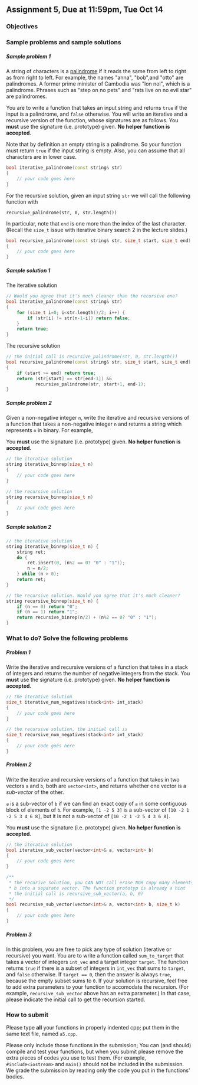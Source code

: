 ## Assignment 5, Due at 11:59pm, Tue Oct 14

### Objectives

### Sample problems and sample solutions

##### Sample problem 1

A string of characters is a [palindrome](http://en.wikipedia.org/wiki/Palindrome) if it reads the same from left to right as from right to left. For example, the names "anna", "bob",and "otto" are palindromes. A former prime minister of Cambodia was "lon nol", which is a palindrome. Phrases such as "step on no pets" and "rats live on no evil star" are palindromes.

You are to write a function that takes an input string and returns `true` if the input is a palindrome, and `false` otherwise. You will write an iterative and a recursive version of the function, whose signatures are as follows. 
You **must** use the signature (i.e. prototype) given. **No helper function is accepted**.

Note that by definition an empty string is a palindrome. So your function must return `true` if the input string is empty. Also, you can assume that all characters are in lower case.

```cpp
bool iterative_palindrome(const string& str) 
{
    // your code goes here
}
```

For the recursive solution, given an input string `str` we will call the following function with 

`recursive_palindrome(str, 0, str.length())` 

In particular, note that `end` is one more than the index of the last character. (Recall the `size_t` issue with iterative binary search 2 in the lecture slides.)

```cpp
bool recursive_palindrome(const string& str, size_t start, size_t end) 
{
    // your code goes here
}
```

##### Sample solution 1

The iterative solution
```cpp
// Would you agree that it's much cleaner than the recursive one?
bool iterative_palindrome(const string& str) 
{
    for (size_t i=0; i<str.length()/2; i++) {
        if (str[i] != str[n-1-i]) return false;
    }
    return true;
}
```

The recursive solution
```cpp
// the initial call is recursive_palindrome(str, 0, str.length()) 
bool recursive_palindrome(const string& str, size_t start, size_t end) 
{
    if (start >= end) return true;
    return (str[start] == str[end-1]) && 
           recursive_palindrome(str, start+1, end-1);
}
```

##### Sample problem 2

Given a non-negative integer `n`, write the iterative and recursive versions of a function that takes a non-negative integer `n` and returns a string which represents `n` in binary. For example,

You **must** use the signature (i.e. prototype) given. **No helper function is accepted**.

```cpp
// the iterative solution
string iterative_binrep(size_t n) 
{
    // your code goes here
}

// the recursive solution
string recursive_binrep(size_t n) 
{
    // your code goes here
}
```

##### Sample solution 2

```cpp
// the iterative solution
string iterative_binrep(size_t n) {
    string ret;
    do {
        ret.insert(0, (n%2 == 0? "0" : "1"));
        n = n/2;
    } while (n > 0);
    return ret;
}

// the recursive solution. Would you agree that it's much cleaner?
string recursive_binrep(size_t n) {
    if (n == 0) return "0";
    if (n == 1) return "1";
    return recursive_binrep(n/2) + (n%2 == 0? "0" : "1");
}
```

### What to do? Solve the following problems

##### Problem 1

Write the iterative and recursive versions of a function that takes in a 
stack of integers and returns the number of negative integers from the stack.
You **must** use the signature (i.e. prototype) given. 
**No helper function is accepted**.

```cpp
// the iterative solution
size_t iterative_num_negatives(stack<int> int_stack)
{
    // your code goes here
}

// the recursive solution, the initial call is 
size_t recursive_num_negatives(stack<int> int_stack)
{
    // your code goes here
}
```

##### Problem 2

Write the iterative and recursive versions of a function that takes in two vectors `a` and `b`, both are `vector<int>`, and returns whether one vector is a _sub-vector_ of the other. 

`a` is a sub-vector of `b` if we can find an exact copy of `a` in some contiguous block of elements of `b`. For example, `[1 -2 5 3]` is a sub-vector of `[10 -2 1 -2 5 3 4 6 8]`, but it is not a sub-vector of `[10 -2 1 -2 5 4 3 6 8]`.

You **must** use the signature (i.e. prototype) given. **No helper function is accepted**.

```cpp
// the iterative solution
bool iterative_sub_vector(vector<int>& a, vector<int> b)
{
    // your code goes here
}

/** 
 * the recurive solution, you CAN NOT call erase NOR copy many elements of 
 * b into a separate vector. The function prototyp is already a hint
 * the initial call is recursive_sub_vector(a, b, 0)
 */
bool recursive_sub_vector(vector<int>& a, vector<int> b, size_t k)
{
    // your code goes here
}
```

##### Problem 3

In this problem, you are free to pick any type of solution (iterative or recursive) you want. You are to write a function called `sum_to_target` that takes a vector of integers `int_vec` and a target integer `target`. The function returns `true` if there is a subset of integers in `int_vec` that sums to `target`, and `false` otherwise. If `target == 0`, then the answer is always `true`, because the empty subset sums to `0`. If your solution is recursive, feel free to add extra parameters to your function to accomodate the recursion. (For example, `recursive_sub_vector` above has an extra parameter.) In that case, please indicate the initial call to get the recursion started.

### How to submit

Please type **all** your functions in properly indented cpp; put them in the same text file, named `a5.cpp`. 

Please only include those functions in the submission; You can (and should) 
compile and test your functions, but when you submit please remove the extra 
pieces of codes you use to test them. (For example, 
`#include<iostream>` and `main()` should not be 
included in the submission. We grade the submission by reading only the code 
you put in the functions' bodies.

